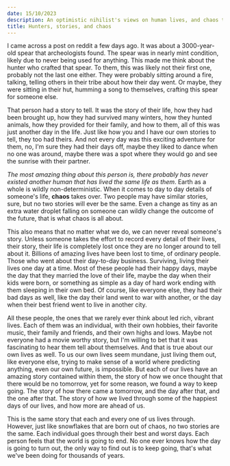 ```yaml
---
date: 15/10/2023
description: An optimistic nihilist's views on human lives, and chaos theory.
title: Hunters, stories, and chaos
---
```


I came across a post on reddit a few days ago. It was about a 3000-year-old spear that archeologists found. The spear was in nearly mint condition, likely due to never being used for anything. This made me think about the hunter who crafted that spear. To them, this was likely not their first one, probably not the last one either. They were probably sitting around a fire, talking, telling others in their tribe about how their day went. Or maybe, they were sitting in their hut, humming a song to themselves, crafting this spear for someone else. 


That person had a story to tell. It was the story of their life, how they had been brought up, how they had survived many winters, how they hunted animals, how they provided for their family, and how to them, all of this was just another day in the life. Just like how you and I have our own stories to tell, they too had theirs. And not every day was this exciting adventure for them, no, I'm sure they had their days off, maybe they liked to dance when no one was around, maybe there was a spot where they would go and see the sunrise with their partner. 


_The most amazing thing about this person is, there probably has never existed another human that has lived the same life as them_. Earth as a whole is wildly non-deterministic. When it comes to day to day details of someone's life, **chaos** takes over. Two people may have similar stories, sure, but no two stories will ever be the same. Even a change as tiny as an extra water droplet falling on someone can wildly change the outcome of the future, that is what chaos is all about. 


This also means that no matter what we do, we can never reveal someone's story. Unless someone takes the effort to record every detail of their lives, their story, their life is completely lost once they are no longer around to tell about it. Billions of amazing lives have been lost to time, of ordinary people. Those who went about their day-to-day business. Surviving, living their lives one day at a time. Most of these people had their happy days, maybe the day that they married the love of their life, maybe the day when their kids were born, or something as simple as a day of hard work ending with them sleeping in their own bed. Of course, like everyone else, they had their bad days as well, like the day their land went to war with another, or the day when their best friend went to live in another city. 


All these people, the ones that we rarely ever think about led rich, vibrant lives. Each of them was an individual, with their own hobbies, their favorite music, their family and friends, and their own highs and lows. Maybe not everyone had a movie worthy story, but I'm willing to bet that it was fascinating to hear them tell about themselves. And that is true about our own lives as well. To us our own lives seem mundane, just living them out, like everyone else, trying to make sense of a world where predicting anything, even our own future, is impossible. But each of our lives have an amazing story contained within them, the story of how we once thought that there would be no tomorrow, yet for some reason, we found a way to keep going. The story of how there came a tomorrow, and the day after that, and the one after that. The story of how we lived through some of the happiest days of our lives, and how more are ahead of us. 

This is the same story that each and every one of us lives through. However, just like snowflakes that are born out of chaos, no two stories are the same. Each individual goes through their best and worst days.
Each person feels that the world is going to end. No one ever knows how the day is going to turn out, the only way to find out is to keep going, that's what we've been doing for thousands of years.
